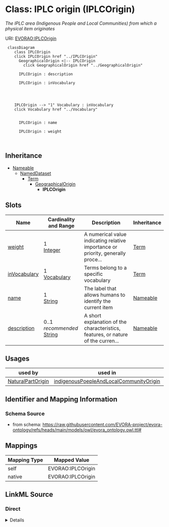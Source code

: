

# Class: IPLC origin (IPLCOrigin)


_The IPLC area (Indigenous People and Local Communities) from which a physical item originates_





URI: [EVORAO:IPLCOrigin](https://raw.githubusercontent.com/EVORA-project/evora-ontology/refs/heads/main/models/owl/evora_ontology.owl.ttl#IPLCOrigin)






```mermaid
 classDiagram
    class IPLCOrigin
    click IPLCOrigin href "../IPLCOrigin"
      GeographicalOrigin <|-- IPLCOrigin
        click GeographicalOrigin href "../GeographicalOrigin"
      
      IPLCOrigin : description
        
      IPLCOrigin : inVocabulary
        
          
    
    
    IPLCOrigin --> "1" Vocabulary : inVocabulary
    click Vocabulary href "../Vocabulary"

        
      IPLCOrigin : name
        
      IPLCOrigin : weight
        
      
```





## Inheritance
* [Nameable](Nameable.md)
    * [NamedDataset](NamedDataset.md)
        * [Term](Term.md)
            * [GeographicalOrigin](GeographicalOrigin.md)
                * **IPLCOrigin**



## Slots

| Name | Cardinality and Range | Description | Inheritance |
| ---  | --- | --- | --- |
| [weight](weight.md) | 1 <br/> [Integer](Integer.md) | A numerical value indicating relative importance or priority, generally proce... | [Term](Term.md) |
| [inVocabulary](inVocabulary.md) | 1 <br/> [Vocabulary](Vocabulary.md) | Terms belong to a specific vocabulary | [Term](Term.md) |
| [name](name.md) | 1 <br/> [String](String.md) | The label that allows humans to identify the current item | [Nameable](Nameable.md) |
| [description](description.md) | 0..1 _recommended_ <br/> [String](String.md) | A short explanation of the characteristics, features, or nature of the curren... | [Nameable](Nameable.md) |





## Usages

| used by | used in | type | used |
| ---  | --- | --- | --- |
| [NaturalPartOrigin](NaturalPartOrigin.md) | [indigenousPoepleAndLocalCommunityOrigin](indigenousPoepleAndLocalCommunityOrigin.md) | range | [IPLCOrigin](IPLCOrigin.md) |






## Identifier and Mapping Information







### Schema Source


* from schema: https://raw.githubusercontent.com/EVORA-project/evora-ontology/refs/heads/main/models/owl/evora_ontology.owl.ttl#




## Mappings

| Mapping Type | Mapped Value |
| ---  | ---  |
| self | EVORAO:IPLCOrigin |
| native | EVORAO:IPLCOrigin |







## LinkML Source

<!-- TODO: investigate https://stackoverflow.com/questions/37606292/how-to-create-tabbed-code-blocks-in-mkdocs-or-sphinx -->

### Direct

<details>
```yaml
name: IPLCOrigin
description: The IPLC area (Indigenous People and Local Communities) from which a
  physical item originates
title: IPLC origin
from_schema: https://raw.githubusercontent.com/EVORA-project/evora-ontology/refs/heads/main/models/owl/evora_ontology.owl.ttl#
is_a: GeographicalOrigin

```
</details>

### Induced

<details>
```yaml
name: IPLCOrigin
description: The IPLC area (Indigenous People and Local Communities) from which a
  physical item originates
title: IPLC origin
from_schema: https://raw.githubusercontent.com/EVORA-project/evora-ontology/refs/heads/main/models/owl/evora_ontology.owl.ttl#
is_a: GeographicalOrigin
attributes:
  weight:
    name: weight
    description: A numerical value indicating relative importance or priority, generally
      processed in ascending order. This weight helps prioritize content when organizing
      or processing data. Its value can be negative, with a default set to 0
    title: weight
    from_schema: https://raw.githubusercontent.com/EVORA-project/evora-ontology/refs/heads/main/models/owl/evora_ontology.owl.ttl#
    close_mappings:
    - adms:status
    rank: 1000
    ifabsent: int(0)
    alias: weight
    owner: IPLCOrigin
    domain_of:
    - DataProvider
    - Term
    range: integer
    required: true
    multivalued: false
  inVocabulary:
    name: inVocabulary
    description: Terms belong to a specific vocabulary
    title: in Vocabulary
    from_schema: https://raw.githubusercontent.com/EVORA-project/evora-ontology/refs/heads/main/models/owl/evora_ontology.owl.ttl#
    close_mappings:
    - wdp:P972
    rank: 1000
    alias: inVocabulary
    owner: IPLCOrigin
    domain_of:
    - Term
    range: Vocabulary
    required: true
    multivalued: false
  name:
    name: name
    description: The label that allows humans to identify the current item
    title: name
    comments:
    - 'The title of the item should be as short and descriptive as possible. E.g.
      for virus products it should basically be based on the following Pattern:

      "Virus name", "virus host type", "collection year", "country of collection"
      ex "suspected epidemiological origin", "genotype", "strain", "variant name or
      specific feature"'
    from_schema: https://raw.githubusercontent.com/EVORA-project/evora-ontology/refs/heads/main/models/owl/evora_ontology.owl.ttl#
    exact_mappings:
    - dct:title
    close_mappings:
    - rdfs:label
    rank: 1000
    alias: name
    owner: IPLCOrigin
    domain_of:
    - Nameable
    range: string
    required: true
    multivalued: false
  description:
    name: description
    description: A short explanation of the characteristics, features, or nature of
      the current item
    title: description
    comments:
    - 'Describe this item in few lines. This description will serve as a summary to
      present the item.

      '
    from_schema: https://raw.githubusercontent.com/EVORA-project/evora-ontology/refs/heads/main/models/owl/evora_ontology.owl.ttl#
    exact_mappings:
    - dct:description
    rank: 1000
    alias: description
    owner: IPLCOrigin
    domain_of:
    - Nameable
    range: string
    required: false
    recommended: true
    multivalued: false

```
</details>